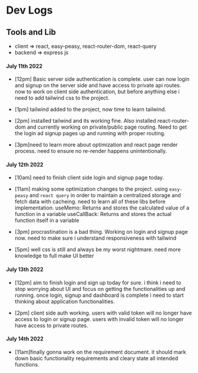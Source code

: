 # Dev Logs

## Tools and Lib

- client => react, easy-peasy, react-router-dom, react-query
- backend => express js

#### **July 11th 2022**

- [12pm] Basic server side authentication is complete. user can now login and signup on the server side and have access to private api routes. now to work on client side authentication, but before anything else i need to add tailwind css to the project.

- [1pm] tailwind added to the project, now time to learn tailwind.

- [2pm] installed tailwind and its working fine. Also installed react-router-dom and currently working on private/public page routing. Need to get the login ad signup pages up and running with proper routing.

- [3pm]need to learn more about optimization and react page render process. need to ensure no re-render happens unintentionally.

#### **July 12th 2022**

- [10am] need to finish client side login and signup page today.

- [11am] making some optimization changes to the project. using `easy-peasy` and `react query` in order to maintain a centralized storage and fetch data with cacheing. need to learn all of these libs before implementation.
  useMemo: Returns and stores the calculated value of a function in a variable
  useCallBack: Returns and stores the actual function itself in a variable

- [3pm] procrastination is a bad thing. Working on login and signup page now. need to make sure i understand responsiveness with tailwind

- [5pm] well css is still and always be my worst nightmare. need more knowledge to full make UI better

#### **July 13th 2022**

- [12pm] aim to finish login and sign up today for sure. i think i need to stop worrying about UI and focus on getting the functionalities up and running. once login, signup and dashboard is complete i need to start thinking about application functionalities.

- [2pm] client side auth working. users with valid token will no longer have access to login or signup page. users with invalid token will no longer have access to private routes.

#### **July 14th 2022**

- [11am]finally gonna work on the requirement document. it should mark down basic functionality requirements and cleary state all intended functions.
